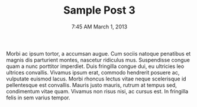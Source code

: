 ﻿---
layout: post
title: Sample Post 3
date: 7:45 AM March 1, 2013
---
Morbi ac ipsum tortor, a accumsan augue. Cum sociis natoque penatibus et magnis dis parturient montes, nascetur ridiculus mus. Suspendisse congue quam a nunc porttitor imperdiet. Duis fringilla congue dui, eu ultricies leo ultrices convallis. Vivamus ipsum erat, commodo hendrerit posuere ac, vulputate euismod lacus. Morbi rhoncus lectus vitae neque scelerisque id pellentesque est convallis. Mauris justo mauris, rutrum at tempus sed, condimentum vitae quam. Vivamus non risus nisi, ac cursus est. In fringilla felis in sem varius tempor.
